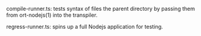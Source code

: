 compile-runner.ts: tests syntax of files the parent directory by passing
them from ort-nodejs(1) into the transpiler.

regress-runner.ts: spins up a full Nodejs application for testing.
